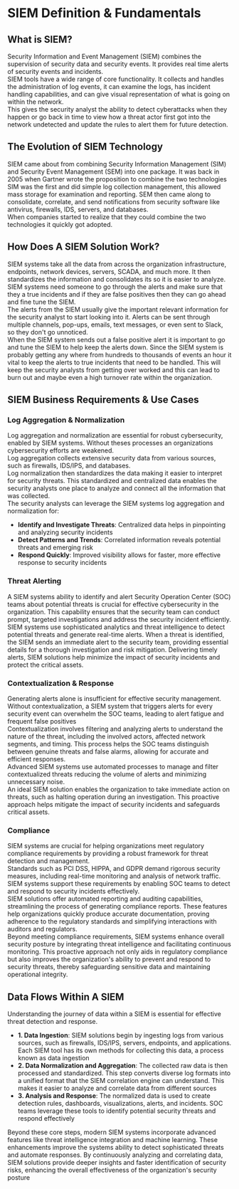 # SIEM Definition & Fundamentals

## What is SIEM?

Security Information and Event Management (SIEM) combines the supervision of security data and security events. It provides real time alerts of security events and incidents.<br>
SIEM tools have a wide range of core functionality. It collects and handles the administration of log events, it can examine the logs, has incident handling capabilities, and can give visual representation of what is going on within the network.<br>
This gives the security analyst the ability to detect cyberattacks when they happen or go back in time to view how a threat actor first got into the network undetected and update the rules to alert them for future detection.

## The Evolution of SIEM Technology

SIEM came about from combining Security Information Management (SIM) and Security Event Management (SEM) into one package. It was back in 2005 when Gartner wrote the proposition to combine the two technologies<br>
SIM was the first and did simple log collection management, this allowed mass storage for examination and reporting. SEM then came along to consolidate, correlate, and send notifications from security software like antivirus, firewalls, IDS, servers, and databases.<br>
When companies started to realize that they could combine the two technologies it quickly got adopted.

## How Does A SIEM Solution Work?

SIEM systems take all the data from across the organization infrastructure, endpoints, network devices, servers, SCADA, and much more. It then standardizes the information and consolidates its so it is easier to analyze.<br>
SIEM systems need someone to go through the alerts and make sure that they a true incidents and if they are false positives then they can go ahead and fine tune the SIEM.<br>
The alerts from the SIEM usually give the important relevant information for the security analyst to start looking into it. Alerts can be sent through multiple channels, pop-ups, emails, text messages, or even sent to Slack, so they don't go unnoticed.<br>
When the SIEM system sends out a false positive alert it is important to go and tune the SIEM to help keep the alerts down. Since the SIEM system is probably getting any where from hundreds to thousands of events an hour it vital to keep the alerts to true incidents that need to be handled. This will keep the security analysts from getting over worked and this can lead to burn out and maybe even a high turnover rate within the organization.<br>

## SIEM Business Requirements & Use Cases

### Log Aggregation & Normalization

Log aggregation and normalization are essential for robust cybersecurity, enabled by SIEM systems. Without theses processes an organizations cybersecurity efforts are weakened.<br>
Log aggregation collects extensive security data from various sources, such as firewalls, IDS/IPS, and databases. <br>
Log normalization then standardizes the data making it easier to interpret for security threats. This standardized and centralized data enables the security analysts one place to analyze and connect all the information that was collected.<br>
The security analysts can leverage the SIEM systems log aggregation and normalization for:
* **Identify and Investigate Threats**: Centralized data helps in pinpointing and analyzing security incidents
* **Detect Patterns and Trends**: Correlated information reveals potential threats and emerging risk
* **Respond Quickly**: Improved visibility allows for faster, more effective response to security incidents

### Threat Alerting

A SIEM systems ability to identify and alert Security Operation Center (SOC) teams about potential threats is crucial for effective cybersecurity in the organization. This capability ensures that the security team can conduct prompt, targeted investigations and address the security incident efficiently.<br>
SIEM systems use sophisticated analytics and threat intelligence to detect potential threats and generate real-time alerts. When a threat is identified, the SIEM sends an immediate alert to the security team, providing essential details for a thorough investigation and risk mitigation. Delivering timely alerts, SIEM solutions help minimize the impact of security incidents and protect the critical assets.

### Contextualization & Response

Generating alerts alone is insufficient for effective security management. Without contextualization, a SIEM system that triggers alerts for every security event can overwhelm the SOC teams, leading to alert fatigue and frequent false positives<br>
Contextualization involves filtering and analyzing alerts to understand the nature of the threat, including the involved actors, affected network segments, and timing. This process helps the SOC teams distinguish between genuine threats and false alarms, allowing for accurate and efficient responses.<br>
Advanced SIEM systems use automated processes to manage and filter contextualized threats reducing the volume of alerts and minimizing unnecessary noise.<br>
An ideal SIEM solution enables the organization to take immediate action on threats, such as halting operation during an investigation. This proactive approach helps mitigate the impact of security incidents and safeguards critical assets.

### Compliance

SIEM systems are crucial for helping organizations meet regulatory compliance requirements by providing a robust framework for threat detection and management.<br>
Standards such as PCI DSS, HIPPA, and GDPR demand rigorous security measures, including real-time monitoring and analysis of network traffic. SIEM systems support these requirements by enabling SOC teams to detect and respond to security incidents effectively.<br>
SIEM solutions offer automated reporting and auditing capabilities, streamlining the process of generating compliance reports. These features help organizations quickly produce accurate documentation, proving adherence to the regulatory standards and simplifying interactions with auditors and regulators.<br>
Beyond meeting compliance requirements, SIEM systems enhance overall security posture by integrating threat intelligence and facilitating continuous monitoring. This proactive approach not only aids in regulatory compliance but also improves the organization's ability to prevent and respond to security threats, thereby safeguarding sensitive data and maintaining operational integrity.

## Data Flows Within A SIEM

Understanding the journey of data within a SIEM is essential for effective threat detection and response.
* **1. Data Ingestion**: SIEM solutions begin by ingesting logs from various sources, such as firewalls, IDS/IPS, servers, endpoints, and applications. Each SIEM tool has its own methods for collecting this data, a process known as data ingestion
* **2. Data Normalization and Aggregation**: The collected raw data is then processed and standardized. This step converts diverse log formats into a unified format that the SIEM correlation engine can understand. This makes it easier to analyze and correlate data from different sources
* **3. Analysis and Response**: The normalized data is used to create detection rules, dashboards, visualizations, alerts, and incidents. SOC teams leverage these tools to identify potential security threats and respond effectively

Beyond these core steps, modern SIEM systems incorporate advanced features like threat intelligence integration and machine learning. These enhancements improve the systems ability to detect sophisticated threats and automate responses. By continuously analyzing and correlating data, SIEM solutions provide deeper insights and faster identification of security risks, enhancing the overall effectiveness of the organization's security posture
